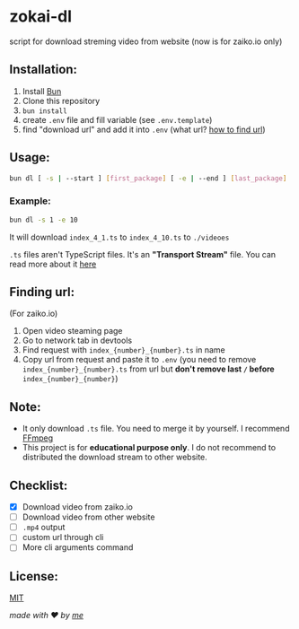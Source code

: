 # zokai-dl

script for download streming video from website (now is for zaiko.io only)

## Installation:
1. Install [Bun](https://bun.sh)
2. Clone this repository
3. `bun install`
4. create `.env` file and fill variable (see `.env.template`)
5. find "download url" and add it into `.env` (what url? [how to find url](#finding-url))

## Usage:

```bash
bun dl [ -s | --start ] [first_package] [ -e | --end ] [last_package]
```

### Example:

```bash
bun dl -s 1 -e 10
```

It will download `index_4_1.ts` to `index_4_10.ts` to `./videoes`

`.ts` files aren't TypeScript files. It's an **"Transport Stream"** file. You can read more about it [here](https://en.wikipedia.org/wiki/MPEG_transport_stream)

## Finding url:
(For zaiko.io)
1. Open video steaming page
2. Go to network tab in devtools
3. Find request with `index_{number}_{number}.ts` in name
4. Copy url from request and paste it to `.env` (you need to remove `index_{number}_{number}.ts` from url but **don't remove last `/` before** `index_{number}_{number}`)

## Note:
- It only download `.ts` file. You need to merge it by yourself. I recommend [FFmpeg](https://ffmpeg.org)
- This project is for **educational purpose only**. I do not recommend to distributed the download stream to other website.

## Checklist:
- [x] Download video from zaiko.io
- [ ] Download video from other website
- [ ] `.mp4` output
- [ ] custom url through cli
- [ ] More cli arguments command

## License:

[MIT](./LICENSE)


*made with ❤️ by [me](https://github.com/satellair)*